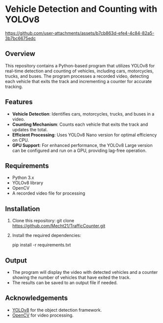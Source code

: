 # Vehicle Detection and Counting with YOLOv8



https://github.com/user-attachments/assets/b7cb863d-efe4-4c84-82a5-3b7bc6675edc



## Overview

This repository contains a Python-based program that utilizes YOLOv8 for real-time detection and counting of vehicles, including cars, motorcycles, trucks, and buses. The program processes a recorded video, detecting each vehicle that exits the track and incrementing a counter for accurate tracking.

## Features

- **Vehicle Detection**: Identifies cars, motorcycles, trucks, and buses in a video.
- **Counting Mechanism**: Counts each vehicle that exits the track and updates the total.
- **Efficient Processing**: Uses YOLOv8 Nano version for optimal efficiency on CPU.
- **GPU Support**: For enhanced performance, the YOLOv8 Large version can be configured and run on a GPU, providing lag-free operation.

## Requirements

- Python 3.x
- YOLOv8 library
- OpenCV
- A recorded video file for processing

## Installation

1. Clone this repository:
     git clone https://github.com/Mecht21/TrafficCounter.git 

2. Install the required dependencies:
   
     pip install -r requirements.txt

## Output

- The program will display the video with detected vehicles and a counter showing the number of vehicles that have exited the track.
- The results can be saved to an output file if needed.

## Acknowledgements

- [YOLOv8](https://github.com/ultralytics/yolov8) for the object detection framework.
- [OpenCV](https://opencv.org/) for video processing.
